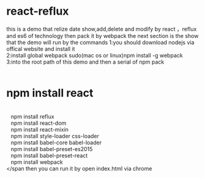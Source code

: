 # react-reflux
this is a demo that relize date show,add,delete and modify by react ，reflux and es6 of technology then pack it by webpack
the next section is the show that the demo will run by the commands
1:you should download nodejs via offical website and install it</br>
2:install global webpack sudo(mac os or linux)npm install -g webpack</br>
3:into the root path of this demo and then a serial of npm pack</br>
<span style="color:red">
  &nbsp;&nbsp;&nbsp;<h1>npm install react</h1></br>
  &nbsp;&nbsp;&nbsp;npm install reflux</br>
  &nbsp;&nbsp;&nbsp;npm install react-dom</br>
  &nbsp;&nbsp;&nbsp;npm install react-mixin</br>
  &nbsp;&nbsp;&nbsp;npm install style-loader css-loader</br>
  &nbsp;&nbsp;&nbsp;npm install babel-core babel-loader</br>
  &nbsp;&nbsp;&nbsp;npm install babel-preset-es2015</br>
  &nbsp;&nbsp;&nbsp;npm install babel-preset-react</br>
  &nbsp;&nbsp;&nbsp;npm install webpack</br>
</span
then you can run it by open index.html via chrome

  

